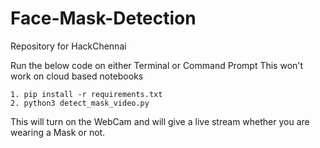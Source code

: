 # Face-Mask-Detection
 Repository for HackChennai
<p> 
 Run the below code on either Terminal or Command Prompt
 This won't work on cloud based notebooks

```
1. pip install -r requirements.txt
2. python3 detect_mask_video.py
```

This will turn on the WebCam and will give a live stream whether you are wearing a Mask or not.
